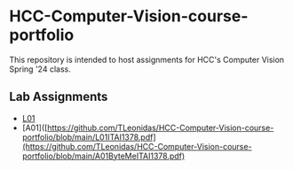 # HCC-Computer-Vision-course-portfolio

This repository is intended to host assignments for HCC's Computer Vision Spring '24 class. 

## Lab Assignments

- [L01](https://github.com/TLeonidas/HCC-Computer-Vision-course-portfolio/blob/main/L01ITAI1378.pdf)
- [A01]([https://github.com/TLeonidas/HCC-Computer-Vision-course-portfolio/blob/main/L01ITAI1378.pdf](https://github.com/TLeonidas/HCC-Computer-Vision-course-portfolio/blob/main/A01ByteMeITAI1378.pdf)
